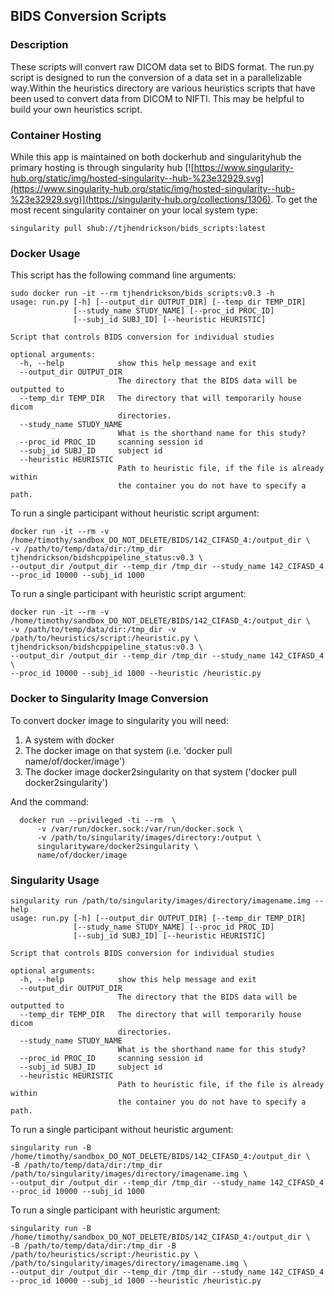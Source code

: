 ## BIDS Conversion Scripts

### Description
These scripts will convert raw DICOM data set to BIDS format. The run.py script is designed to run the
 conversion of a data set in a parallelizable way.Within the heuristics directory are various heuristics scripts that
  have been used to convert data from DICOM to NIFTI. This may be helpful to build your own heuristics script.
  

### Container Hosting
While this app is maintained on both dockerhub and singularityhub the primary hosting is through singularity hub [![https://www.singularity-hub.org/static/img/hosted-singularity--hub-%23e32929.svg](https://www.singularity-hub.org/static/img/hosted-singularity--hub-%23e32929.svg)](https://singularity-hub.org/collections/1306). To get the most recent singularity container on your local system type:
```
singularity pull shub://tjhendrickson/bids_scripts:latest
```

### Docker Usage
This script has the following command line arguments:
```
sudo docker run -it --rm tjhendrickson/bids_scripts:v0.3 -h
usage: run.py [-h] [--output_dir OUTPUT_DIR] [--temp_dir TEMP_DIR]
              [--study_name STUDY_NAME] [--proc_id PROC_ID]
              [--subj_id SUBJ_ID] [--heuristic HEURISTIC]

Script that controls BIDS conversion for individual studies

optional arguments:
  -h, --help            show this help message and exit
  --output_dir OUTPUT_DIR
                        The directory that the BIDS data will be outputted to
  --temp_dir TEMP_DIR   The directory that will temporarily house dicom
                        directories.
  --study_name STUDY_NAME
                        What is the shorthand name for this study?
  --proc_id PROC_ID     scanning session id
  --subj_id SUBJ_ID     subject id
  --heuristic HEURISTIC
                        Path to heuristic file, if the file is already within
                        the container you do not have to specify a path.
```

To run a single participant without heuristic script argument:
```
docker run -it --rm -v /home/timothy/sandbox_DO_NOT_DELETE/BIDS/142_CIFASD_4:/output_dir \
-v /path/to/temp/data/dir:/tmp_dir tjhendrickson/bidshcppipeline_status:v0.3 \
--output_dir /output_dir --temp_dir /tmp_dir --study_name 142_CIFASD_4 --proc_id 10000 --subj_id 1000
```

To run a single participant with heuristic script argument:
```
docker run -it --rm -v /home/timothy/sandbox_DO_NOT_DELETE/BIDS/142_CIFASD_4:/output_dir \
-v /path/to/temp/data/dir:/tmp_dir -v /path/to/heuristics/script:/heuristic.py \
tjhendrickson/bidshcppipeline_status:v0.3 \
--output_dir /output_dir --temp_dir /tmp_dir --study_name 142_CIFASD_4 \
--proc_id 10000 --subj_id 1000 --heuristic /heuristic.py
```
### Docker to Singularity Image Conversion

To convert docker image to singularity you will need:
1) A system with docker 
2) The docker image on that system (i.e. 'docker pull name/of/docker/image')
3) The docker image docker2singularity on that system ('docker pull docker2singularity')

And the command: 
```
  docker run --privileged -ti --rm  \
      -v /var/run/docker.sock:/var/run/docker.sock \
      -v /path/to/singularity/images/directory:/output \
      singularityware/docker2singularity \
      name/of/docker/image
```

### Singularity Usage
```
singularity run /path/to/singularity/images/directory/imagename.img --help
usage: run.py [-h] [--output_dir OUTPUT_DIR] [--temp_dir TEMP_DIR]
              [--study_name STUDY_NAME] [--proc_id PROC_ID]
              [--subj_id SUBJ_ID] [--heuristic HEURISTIC]

Script that controls BIDS conversion for individual studies

optional arguments:
  -h, --help            show this help message and exit
  --output_dir OUTPUT_DIR
                        The directory that the BIDS data will be outputted to
  --temp_dir TEMP_DIR   The directory that will temporarily house dicom
                        directories.
  --study_name STUDY_NAME
                        What is the shorthand name for this study?
  --proc_id PROC_ID     scanning session id
  --subj_id SUBJ_ID     subject id
  --heuristic HEURISTIC
                        Path to heuristic file, if the file is already within
                        the container you do not have to specify a path.
```

To run a single participant without heuristic argument:
```
singularity run -B /home/timothy/sandbox_DO_NOT_DELETE/BIDS/142_CIFASD_4:/output_dir \
-B /path/to/temp/data/dir:/tmp_dir /path/to/singularity/images/directory/imagename.img \
--output_dir /output_dir --temp_dir /tmp_dir --study_name 142_CIFASD_4 
--proc_id 10000 --subj_id 1000 
```

To run a single participant with heuristic argument:
```
singularity run -B /home/timothy/sandbox_DO_NOT_DELETE/BIDS/142_CIFASD_4:/output_dir \
-B /path/to/temp/data/dir:/tmp_dir -B /path/to/heuristics/script:/heuristic.py \
/path/to/singularity/images/directory/imagename.img \
--output_dir /output_dir --temp_dir /tmp_dir --study_name 142_CIFASD_4 
--proc_id 10000 --subj_id 1000 --heuristic /heuristic.py
```



